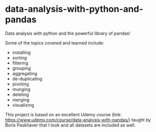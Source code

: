 # data-analysis-with-python-and-pandas
Data analysis with python and the powerful library of pandas! 

Some of the topics covered and learned include: 
- installing
- sorting
- filtering
- grouping
- aggregating
- de-duplicating
- pivoting
- munging
- deleting
- merging
- visualizing

This project is based on an excellent Udemy course (link: https://www.udemy.com/course/data-analysis-with-pandas/) taught by Boris Paskhaver that I took and all datasets are included as well. 
